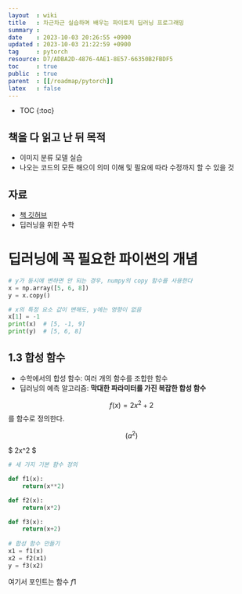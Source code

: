 ```yaml
---
layout  : wiki
title   : 차근차근 실습하며 배우는 파이토치 딥러닝 프로그래밍
summary : 
date    : 2023-10-03 20:26:55 +0900
updated : 2023-10-03 21:22:59 +0900
tag     : pytorch
resource: D7/ADBA2D-4876-4AE1-8E57-66350B2FBDF5
toc     : true
public  : true
parent  : [[/roadmap/pytorch]]
latex   : false
---
```

* TOC
{:toc}

## 책을 다 읽고 난 뒤 목적
- 이미지 분류 모델 실습
- 나오는 코드의 모든 해으이 의미 이해 및 필요에 따라 수정까지 할 수 있을 것

## 자료
- [책 깃허브](https://github.com/wikibook/pytorchdl2/blob/master/notebooks.md)
- 딥러닝을 위한 수학

# 딥러닝에 꼭 필요한 파이썬의 개념
```python
# y가 동시에 변하면 안 되는 경우, numpy의 copy 함수를 사용한다
x = np.array([5, 6, 8])
y = x.copy()

# x의 특정 요소 값이 변해도, y에는 영향이 없음
x[1] = -1
print(x)  # [5, -1, 9]
print(y)  # [5, 6, 8]
```

## 1.3 합성 함수
- 수학에서의 합성 함수: 여러 개의 함수를 조합한 함수  
- 딥러닝의 예측 알고리즘: **막대한 파라미터를 가진 복잡한 합성 함수**  

$$ f(x) = 2x^2 + 2 $$를 함수로 정의한다.  
  
$$( a^2 )$$

$ 2x^2 $ 


```python
# 세 가지 기본 함수 정의

def f1(x):
    return(x**2)

def f2(x):
    return(x*2)

def f3(x):
    return(x+2)
    
# 합성 함수 만들기
x1 = f1(x)
x2 = f2(x1)
y = f3(x2)
```
여기서 포인트는 함수 $f1$
